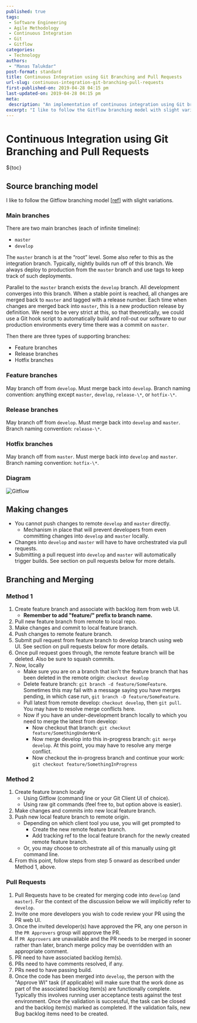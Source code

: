 ```yaml
---
published: true
tags:
 - Software Engineering
 - Agile Methodology
 - Continuous Integration
 - Git
 - Gitflow
categories:
 - Technology
authors:
 - "Manas Talukdar"
post-format: standard
title: Continuous Integration using Git Branching and Pull Requests
url-slug: continuous-integration-git-branching-pull-requests
first-published-on: 2019-04-28 04:15 pm
last-updated-on: 2019-04-28 04:15 pm
meta:
 description: "An implementation of continuous integration using Git branching and pull requests."
excerpt: "I like to follow the Gitflow branching model with slight variations."
---
```


# Continuous Integration using Git Branching and Pull Requests

${toc}

## Source branching model

I like to follow the Gitflow branching model \[[ref](http://nvie.com/posts/a-successful-git-branching-model/)\] with slight variations.

### Main branches

There are two main branches (each of infinite timeline):

- `master`
- `develop`

The `master` branch is at the “root” level. Some also refer to this as the integration branch. Typically, nightly builds run off of this branch. We always deploy to production from the `master` branch and use tags to keep track of such deployments.

Parallel to the `master` branch exists the `develop` branch. All development converges into this branch. When a stable point is reached, all changes are merged back to `master` and tagged with a release number. Each time when changes are merged back into `master`, this is a new production release by definition. We need to be very strict at this, so that theoretically, we could use a Git hook script to automatically build and roll-out our software to our production environments every time there was a commit on `master`.

Then there are three types of supporting branches:

- Feature branches
- Release branches
- Hotfix branches

### Feature branches

May branch off from `develop`. Must merge back into `develop`. Branch naming
convention: anything except `master`, `develop`, `release-\*`, or `hotfix-\*`.

### Release branches

May branch off from `develop`. Must merge back into `develop` and `master`. Branch naming convention: `release-\*`.

### Hotfix branches

May branch off from `master`. Must merge back into `develop` and `master`. Branch naming convention: `hotfix-\*`.

### Diagram

![Gitflow](http://nvie.com/img/git-model@2x.png)

## Making changes

- You cannot push changes to remote `develop` and `master` directly.
  - Mechanism in place that will prevent developers from even committing changes into `develop` and `master` locally.
- Changes into `develop` and `master` will have to have orchestrated via pull requests.
- Submitting a pull request into `develop` and `master` will automatically trigger builds. See section on pull requests below for more details.

## Branching and Merging

### Method 1

1. Create feature branch and associate with backlog item from web UI.
    - **Remember to add "feature/" prefix to branch name.**
1. Pull new feature branch from remote to local repo.
1. Make changes and commit to local feature branch.
1. Push changes to remote feature branch.
1. Submit pull request from feature branch to develop branch using web UI. See section on pull requests below for more details.
1. Once pull request goes through, the remote feature branch will be deleted. Also be sure to squash commits.
1. Now, locally
    - Make sure you are on a branch that isn't the feature branch that has been deleted in the remote origin: `checkout develop`
    - Delete feature branch: `git branch -d feature/SomeFeature`. Sometimes this may fail with a message saying you have merges pending, in which case run, `git branch -D feature/SomeFeature`.
    - Pull latest from remote develop: `checkout develop`, then `git pull`. You may have to resolve merge conflicts here.
    - Now if you have an under-development branch locally to which you need to merge the latest from develop:
        - Now checkout that branch: `git checkout feature/SomethingUnderWork`
        - Now merge develop into this in-progress branch: `git merge develop`. At this point, you may have to resolve any merge conflict.
        - Now checkout the in-progress branch and continue your work: `git checkout feature/SomethingInProgress`

### Method 2

1. Create feature branch locally
    - Using Gitflow (command line or your Git Client UI of choice).
    - Using raw git commands (feel free to, but option above is easier).
1. Make changes and commits into new local feature branch.
1. Push new local feature branch to remote origin.
    - Depending on which client tool you use, you will get prompted to
        - Create the new remote feature branch.
        - Add tracking ref to the local feature branch for the newly created remote feature branch.
    - Or, you may choose to orchestrate all of this manually using git command line.
1. From this point, follow steps from step 5 onward as described under Method 1, above.

### Pull Requests

1. Pull Requests have to be created for merging code into `develop` (and `master`). For the context of the discussion below we will implicitly refer to `develop`.
1. Invite one more developers you wish to code review your PR using the PR web UI.
1. Once the invited developer(s) have approved the PR, any one person in the `PR Approvers` group will approve the PR.
1. If `PR Approvers` are unavailable and the PR needs to be merged in sooner rather than later, branch merge policy may be overridden with an appropriate comment.
1. PR need to have associated backlog item(s).
1. PRs need to have comments resolved, if any.
1. PRs need to have passing build.
1. Once the code has been merged into `develop`, the person with the "Approve WI" task (if applicable) will make sure that the work done as part of the associated backlog item(s) are functionally complete. Typically this involves running user acceptance tests against the test environment. Once the validation is successful, the task can be closed and the backlog item(s) marked as completed. If the validation fails, new Bug backlog items need to be created.
